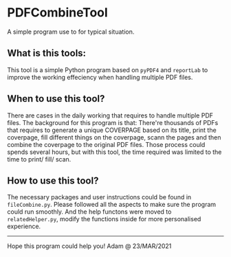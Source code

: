 # PDFCombineTool
A simple program use to for typical situation. 

## What is this tools:

This tool is a simple Python program based on `pyPDF4` and `reportLab` to improve the working effeciency when handling multiple PDF files. 

## When to use this tool?

There are cases in the daily working that requires to handle multiple PDF files. The background for this program is that: There're thousands of PDFs that requires to generate a unique COVERPAGE based on its title, print the coverpage, fill different things on the coverpage, scann the pages and then combine the coverpage to the original PDF files. Those process could spends several hours, but with this tool, the time required was limited to the time to print/ fill/ scan. 

## How to use this tool?

The necessary packages and user instructions could be found in `fileCombine.py`. Please followed all the aspects to make sure the program could run smoothly. And the help functons were moved to `relatedHelper.py`, modify the functions inside for more personalised experience. 

-----------------------------------------------------------------------------------------------
Hope this program could help you! 
Adam @ 23/MAR/2021
